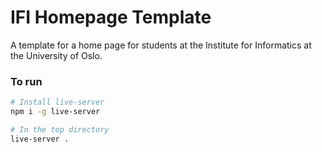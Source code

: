# IFI Homepage Template

A template for a home page for students at the Institute for Informatics at the University of Oslo.

### To run
```bash
# Install live-server
npm i -g live-server

# In the top directory
live-server .
```
